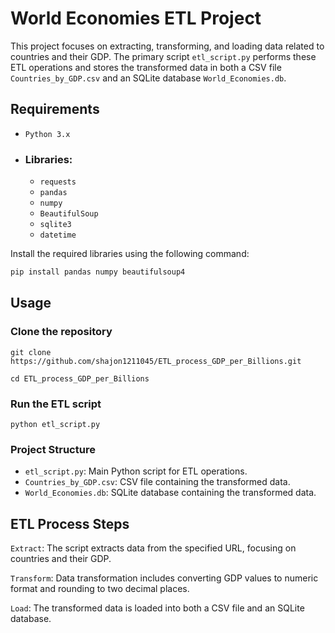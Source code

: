 # World Economies ETL Project

This project focuses on extracting, transforming, and loading data related to countries and their GDP. The primary script `etl_script.py` performs these ETL operations and stores the transformed data in both a CSV file `Countries_by_GDP.csv` and an SQLite database `World_Economies.db`.

## Requirements

- `Python 3.x`
- ### Libraries:
  - `requests`
  - `pandas`
  - `numpy`
  - `BeautifulSoup`
  - `sqlite3`
  - `datetime`

Install the required libraries using the following command:

```bash
pip install pandas numpy beautifulsoup4
```  
## Usage  
### Clone the repository  
```
git clone https://github.com/shajon1211045/ETL_process_GDP_per_Billions.git
```
``` 
cd ETL_process_GDP_per_Billions  
```
### Run the ETL script  
```
python etl_script.py  
```
### Project Structure

- `etl_script.py`: Main Python script for ETL operations.
- `Countries_by_GDP.csv`: CSV file containing the transformed data.
- `World_Economies.db`: SQLite database containing the transformed data.

## ETL Process Steps
`Extract`: The script extracts data from the specified URL, focusing on countries and their GDP.

`Transform`: Data transformation includes converting GDP values to numeric format and rounding to two decimal places.

`Load`: The transformed data is loaded into both a CSV file and an SQLite database.


